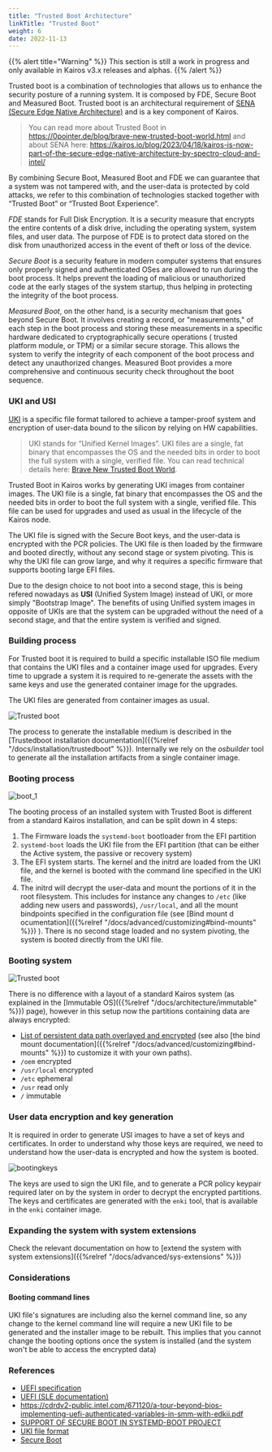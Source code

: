 ```yaml
---
title: "Trusted Boot Architecture"
linkTitle: "Trusted Boot"
weight: 6
date: 2022-11-13
---
```


{{% alert title="Warning" %}}
This section is still a work in progress and only available in Kairos v3.x releases and alphas.
{{% /alert %}}

Trusted boot is a combination of technologies that allows us to enhance the security posture of a running system. It is composed by FDE, Secure Boot and Measured Boot.
Trusted boot is an architectural requirement of [SENA (Secure Edge Native Architecture)](https://www.spectrocloud.com/product/sena) and is a key component of Kairos.

> You can read more about Trusted Boot in https://0pointer.de/blog/brave-new-trusted-boot-world.html and about SENA here: https://kairos.io/blog/2023/04/18/kairos-is-now-part-of-the-secure-edge-native-architecture-by-spectro-cloud-and-intel/

By combining Secure Boot, Measured Boot and FDE we can guarantee that a system was not tampered with, and the user-data is protected by cold attacks, we refer to this combination of technologies stacked together with “Trusted Boot” or “Trusted Boot Experience”. 

*FDE* stands for Full Disk Encryption. It is a security measure that encrypts the entire contents of a disk drive, including the operating system, system files, and user data. The purpose of FDE is to protect data stored on the disk from unauthorized access in the event of theft or loss of the device.

*Secure Boot* is a security feature in modern computer systems that ensures only properly signed and authenticated OSes are allowed to run during the boot process. It helps prevent the loading of malicious or unauthorized code at the early stages of the system startup, thus helping in protecting the integrity of the boot process.

*Measured Boot*, on the other hand, is a security mechanism that goes beyond Secure Boot. It involves creating a record, or "measurements," of each step in the boot process and storing these measurements in a specific hardware dedicated to cryptographically secure operations ( trusted platform module, or TPM) or a similar secure storage. This allows the system to verify the integrity of each component of the boot process and detect any unauthorized changes. Measured Boot provides a more comprehensive and continuous security check throughout the boot sequence.


### UKI and USI

[UKI](https://uapi-group.org/specifications/specs/unified_kernel_image/) is a specific file format tailored to achieve a tamper-proof system and encryption of user-data bound to the silicon by relying on HW capabilities. 

> UKI stands for “Unified Kernel Images”. UKI files are a single, fat binary that encompasses the OS and the needed bits in order to boot the full system with a single, verified file. You can read technical details here: [Brave New Trusted Boot World](https://0pointer.de/blog/brave-new-trusted-boot-world.html).

Trusted Boot in Kairos works by generating UKI images from container images. The UKI file is a single, fat binary that encompasses the OS and the needed bits in order to boot the full system with a single, verified file. This file can be used for upgrades and used as usual in the lifecycle of the Kairos node.

The UKI file is signed with the Secure Boot keys, and the user-data is encrypted with the PCR policies. The UKI file is then loaded by the firmware and booted directly, without any second stage or system pivoting. This is why the UKI file can grow large, and why it requires a specific firmware that supports booting large EFI files. 

Due to the design choice to not boot into a second stage, this is being refered nowadays as **USI** (Unified System Image) instead of UKI, or more simply "Bootstrap Image". The benefits of using Unified system images in opposite of UKIs are that the system can be upgraded without the need of a second stage, and that the entire system is verified and signed.

### Building process

For Trusted boot it is required to build a specific installable ISO file medium that contains the UKI files and a container image used for upgrades. Every time to upgrade a system it is required to re-generate the assets with the same keys and use the generated container image for the upgrades.

The UKI files are generated from container images as usual.

![Trusted boot](https://github.com/kairos-io/kairos-docs/assets/2420543/2f49d592-9ae3-43ee-b22b-0313be455bf7)

The process to generate the installable medium is described in the [Trustedboot installation documentation]({{%relref "/docs/installation/trustedboot" %}}). Internally we rely on the *osbuilder* tool to generate all the installation artifacts from a single container image.

### Booting process

![boot_1](https://github.com/kairos-io/kairos-docs/assets/2420543/9c406796-b622-4571-abd5-b8d8fed44591)

The booting process of an installed system with Trusted Boot is different from a standard Kairos installation, and can be split down in 4 steps:

1. The Firmware loads the `systemd-boot` bootloader from the EFI partition
2. `systemd-boot` loads the UKI file from the EFI partition (that can be either the Active system, the passive or recovery system)
3. The EFI system starts. The kernel and the initrd are loaded from the UKI file, and the kernel is booted with the command line specified in the UKI file. 
4. The initrd will decrypt the user-data and mount the portions of it in the root filesystem. This includes for instance any changes to `/etc` (like adding new users and passwords), `/usr/local`, and all the mount bindpoints specified in the configuration file (see [Bind mount d ocumentation]({{%relref "/docs/advanced/customizing#bind-mounts" %}}) ). There is no second stage loaded and no system pivoting, the system is booted directly from the UKI file.

### Booting system

![Trusted boot](https://github.com/kairos-io/kairos-docs/assets/2420543/757870d3-3b40-46ea-9c86-13c4a545f167)

There is no difference with a layout of a standard Kairos system (as explained in the [Immutable OS]({{%relref "/docs/architecture/immutable" %}}) page), however in this setup now the partitions containing data are always encrypted:

- [List of persistent data path overlayed and encrypted](https://github.com/kairos-io/packages/blob/528682cddf7191fb52580e7c41a33e73c1ee0001/packages/static/kairos-overlay-files/files/system/oem/00_rootfs_uki.yaml#L18) (see also [the bind mount documentation]({{%relref "/docs/advanced/customizing#bind-mounts" %}}) to customize it with your own paths).
- `/oem` encrypted
- `/usr/local` encrypted
- `/etc` ephemeral
- `/usr` read only
- `/` immutable

### User data encryption and key generation 

It is required in order to generate USI images to have a set of keys and certificates. In order to understand why those keys are required, we need to understand how the user-data is encrypted and how the system is booted.

![bootingkeys](https://github.com/kairos-io/kairos-docs/assets/2420543/725745a0-0ea6-4330-bea3-e6483f53cc3f)


The keys are used to sign the UKI file, and to generate a PCR policy keypair required later on by the system in order to decrypt the encrypted partitions. The keys and certificates are generated with the `enki` tool, that is available in the `enki` container image.


### Expanding the system with system extensions

Check the relevant documentation on how to [extend the system with system extensions]({{%relref "/docs/advanced/sys-extensions" %}})

### Considerations

#### Booting command lines

UKI file's signatures are including also the kernel command line, so any change to the kernel command line will require a new UKI file to be generated and the installer image to be rebuilt. This implies that you cannot change the booting options once the system is installed (and the system won't be able to access the encrypted data)

### References

- [UEFI specification](https://uefi.org/sites/default/files/resources/UEFI_Spec_2_8_final.pdf)
- [UEFI (SLE documentation)](https://documentation.suse.com/sled/15-SP5/html/SLED-all/cha-uefi.html)
- https://cdrdv2-public.intel.com/671120/a-tour-beyond-bios-implementing-uefi-authenticated-variables-in-smm-with-edkii.pdf
- [SUPPORT OF SECURE BOOT IN SYSTEMD-BOOT PROJECT](https://www.vut.cz/www_base/zav_prace_soubor_verejne.php?file_id=132208)
- [UKI file format](https://uapi-group.org/specifications/specs/unified_kernel_image/#file-format)
- [Secure Boot](https://wiki.archlinux.org/title/Unified_Extensible_Firmware_Interface/Secure_Boot)
